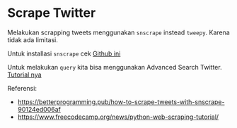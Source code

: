 # Scrape Twitter

Melakukan scrapping tweets menggunakan `snscrape` instead `tweepy`. Karena tidak ada limitasi.

Untuk installasi `snscrape` cek [Github ini](https://github.com/JustAnotherArchivist/snscrape)

Untuk melakukan `query` kita bisa menggunakan Advanced Search Twitter. [Tutorial nya](https://buffer.com/library/twitter-advanced-search/)


Referensi:
- https://betterprogramming.pub/how-to-scrape-tweets-with-snscrape-90124ed006af
- https://www.freecodecamp.org/news/python-web-scraping-tutorial/
